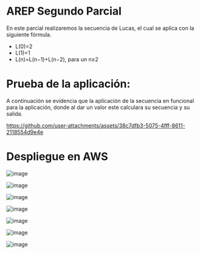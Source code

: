 # AREP Segundo Parcial
En este parcial realizaremos la secuencia de Lucas, el cual se aplica con la siguiente fórmula.

* L(0)=2
* L(1)=1
* L(n)=L(n−1)+L(n−2), para un n≥2

# Prueba de la aplicación:

A continuación se evidencia que la aplicación de la secuencia en funcional para la aplicación, donde al dar un valor este calculara su secuencia y su salida.

https://github.com/user-attachments/assets/38c7dfb3-5075-4fff-8611-2118554d9e4e

# Despliegue en AWS
![image](https://github.com/user-attachments/assets/56ce2b56-fe05-43fa-9b1a-d3abad006ffc)

![image](https://github.com/user-attachments/assets/fef40a62-1b61-4616-a690-594ac6c8e7c6)

![image](https://github.com/user-attachments/assets/21fb55fa-71cc-42dd-84b3-b18450c78e35)

![image](https://github.com/user-attachments/assets/f0b17fa7-83ef-46de-95e8-06e1ec52ad1b)

![image](https://github.com/user-attachments/assets/91325332-6ff9-4a54-aa31-5516f0b53d04)

![image](https://github.com/user-attachments/assets/e5dd113f-cded-4f45-9fae-4ad4fea1bc75)

![image](https://github.com/user-attachments/assets/39276d52-84ac-46ef-98ee-d8ed37e07323)

